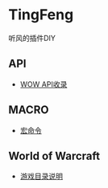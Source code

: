 # TingFeng
听风的插件DIY


## API

- [WOW API收录](./API.md)

## MACRO

- [宏命令](./MACRO.md)

## World of Warcraft

- [游戏目录说明](./DIRREF.md)

